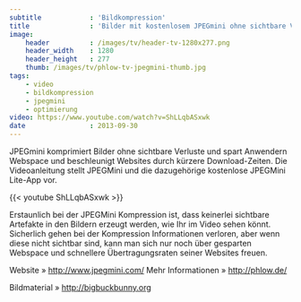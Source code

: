```yaml
---
subtitle            : 'Bildkompression'
title               : 'Bilder mit kostenlosem JPEGmini ohne sichtbare Verluste komprimieren'
image:
    header          : /images/tv/header-tv-1280x277.png
    header_width    : 1280
    header_height   : 277
    thumb: /images/tv/phlow-tv-jpegmini-thumb.jpg
tags:
    - video
    - bildkompression
    - jpegmini
    - optimierung
video: https://www.youtube.com/watch?v=ShLLqbASxwk
date                : 2013-09-30
---
```

JPEGmini komprimiert Bilder ohne sichtbare Verluste und spart Anwendern Webspace und beschleunigt Websites durch kürzere Download-Zeiten. Die Videoanleitung stellt JPEGMini und die dazugehörige kostenlose JPEGMini Lite-App vor.
<!--more-->

{{< youtube ShLLqbASxwk >}}

Erstaunlich bei der JPEGMini Kompression ist, dass keinerlei sichtbare Artefakte in den Bildern erzeugt werden, wie Ihr im Video sehen könnt. Sicherlich gehen bei der Kompression Informationen verloren, aber wenn diese nicht sichtbar sind, kann man sich nur noch über gesparten Webspace und schnellere Übertragungsraten seiner Websites freuen.

Website » <http://www.jpegmini.com/>
Mehr Informationen » <http://phlow.de/>

Bildmaterial » <http://bigbuckbunny.org>